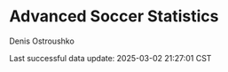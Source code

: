 # Advanced Soccer Statistics
Denis Ostroushko

<!-- gfm -->

Last successful data update: 2025-03-02 21:27:01 CST
